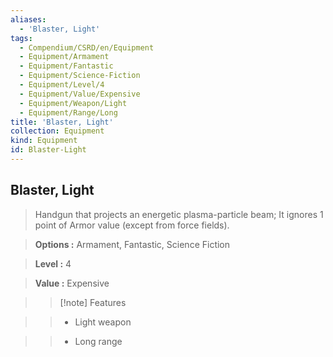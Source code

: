 ```yaml
---
aliases:
  - 'Blaster, Light'
tags:
  - Compendium/CSRD/en/Equipment
  - Equipment/Armament
  - Equipment/Fantastic
  - Equipment/Science-Fiction
  - Equipment/Level/4
  - Equipment/Value/Expensive
  - Equipment/Weapon/Light
  - Equipment/Range/Long
title: 'Blaster, Light'
collection: Equipment
kind: Equipment
id: Blaster-Light
---
```

## Blaster, Light    
    
>Handgun that projects an energetic plasma-particle beam; It ignores 1 point of Armor value (except from force fields).    
> **Options :** Armament, Fantastic, Science Fiction    
> **Level :** 4    
> **Value :** Expensive    
>>[!note] Features    
>> - Light weapon    
>> - Long range
